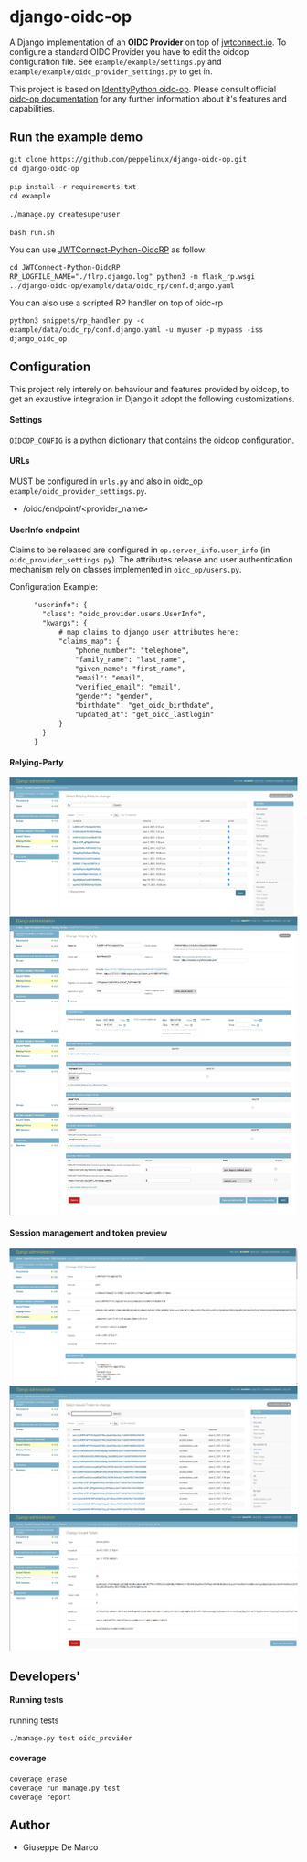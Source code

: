 # django-oidc-op
A Django implementation of an **OIDC Provider** on top of [jwtconnect.io](https://jwtconnect.io/).
To configure a standard OIDC Provider you have to edit the oidcop configuration file.
See `example/example/settings.py` and `example/example/oidc_provider_settings.py` to get in.

This project is based on [IdentityPython oidc-op](https://github.com/IdentityPython/oidc-op).
Please consult official [oidc-op documentation](https://oidcop.readthedocs.io/en/latest/) for any further information about it's features and capabilities.


## Run the example demo
````
git clone https://github.com/peppelinux/django-oidc-op.git
cd django-oidc-op

pip install -r requirements.txt
cd example

./manage.py createsuperuser

bash run.sh
````

You can use [JWTConnect-Python-OidcRP](https://github.com/openid/JWTConnect-Python-OidcRP) as follow:
```
cd JWTConnect-Python-OidcRP
RP_LOGFILE_NAME="./flrp.django.log" python3 -m flask_rp.wsgi ../django-oidc-op/example/data/oidc_rp/conf.django.yaml
```

You can also use a scripted RP handler on top of oidc-rp
````
python3 snippets/rp_handler.py -c example/data/oidc_rp/conf.django.yaml -u myuser -p mypass -iss django_oidc_op
````

## Configuration

This project rely interely on behaviour and features provided by oidcop, to get an exaustive integration in Django it
adopt the following customizations.

#### Settings

`OIDCOP_CONFIG` is a python dictionary that contains the oidcop configuration.

#### URLs

MUST be configured in `urls.py` and also in oidc_op `example/oidc_provider_settings.py`.

- /oidc/endpoint/<provider_name>


#### UserInfo endpoint

Claims to be released are configured in `op.server_info.user_info` (in `oidc_provider_settings.py`).
The attributes release and user authentication mechanism rely on classes implemented in `oidc_op/users.py`.

Configuration Example:

````
      "userinfo": {
        "class": "oidc_provider.users.UserInfo",
        "kwargs": {
            # map claims to django user attributes here:
            "claims_map": {
                "phone_number": "telephone",
                "family_name": "last_name",
                "given_name": "first_name",
                "email": "email",
                "verified_email": "email",
                "gender": "gender",
                "birthdate": "get_oidc_birthdate",
                "updated_at": "get_oidc_lastlogin"
            }
        }
      }
````

#### Relying-Party
![Alt text](images/rp2.png)
![Alt text](images/rp_detail.png)

#### Session management and token preview
![Alt text](images/session_detail.png)
![Alt text](images/issued_token_list.png)
![Alt text](images/issued_token_detail.png)


## Developers'

#### Running tests

running tests
````
./manage.py test oidc_provider
````

#### coverage
````
coverage erase
coverage run manage.py test
coverage report
````

## Author

- Giuseppe De Marco
